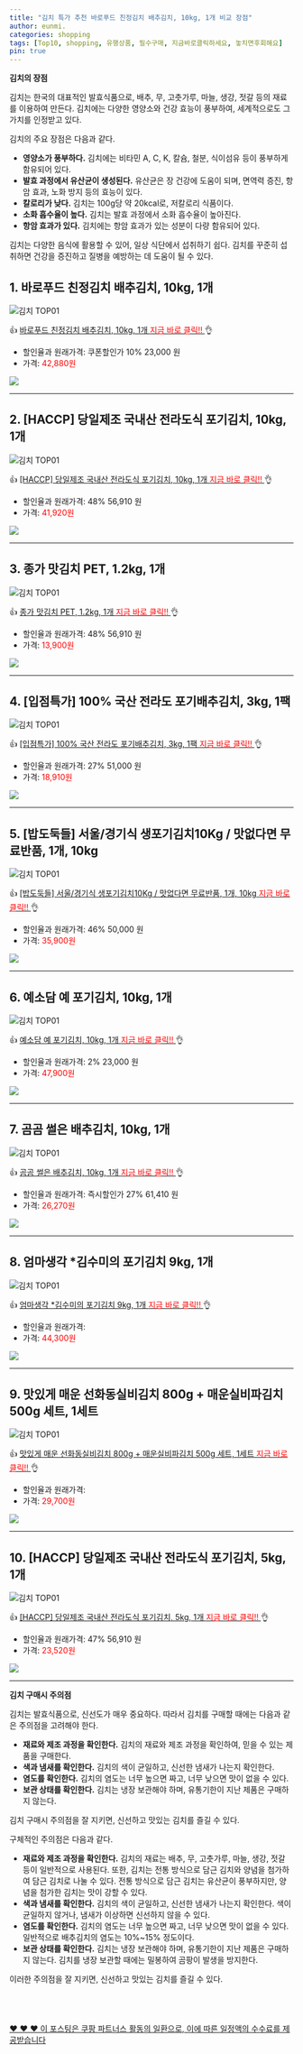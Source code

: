 ```yaml
---
title: "김치 특가 추천 바로푸드 친정김치 배추김치, 10kg, 1개 비교 장점"
author: eunmi.
categories: shopping
tags: [Top10, shopping, 유행상품, 필수구매, 지금바로클릭하세요, 놓치면후회해요]
pin: true
---
```

**김치의 장점**

김치는 한국의 대표적인 발효식품으로, 배추, 무, 고춧가루, 마늘, 생강, 젓갈 등의 재료를 이용하여 만든다. 김치에는 다양한 영양소와 건강 효능이 풍부하여, 세계적으로도 그 가치를 인정받고 있다.

김치의 주요 장점은 다음과 같다.

* **영양소가 풍부하다.** 김치에는 비타민 A, C, K, 칼슘, 철분, 식이섬유 등이 풍부하게 함유되어 있다.
* **발효 과정에서 유산균이 생성된다.** 유산균은 장 건강에 도움이 되며, 면역력 증진, 항암 효과, 노화 방지 등의 효능이 있다.
* **칼로리가 낮다.** 김치는 100g당 약 20kcal로, 저칼로리 식품이다.
* **소화 흡수율이 높다.** 김치는 발효 과정에서 소화 흡수율이 높아진다.
* **항암 효과가 있다.** 김치에는 항암 효과가 있는 성분이 다량 함유되어 있다.

김치는 다양한 음식에 활용할 수 있어, 일상 식단에서 섭취하기 쉽다. 김치를 꾸준히 섭취하면 건강을 증진하고 질병을 예방하는 데 도움이 될 수 있다.

   

## 1. 바로푸드 친정김치 배추김치, 10kg, 1개

![김치 TOP01](https://thumbnail9.coupangcdn.com/thumbnails/remote/230x230ex/image/vendor_inventory/a225/d0ad90fda602c7c07506c6d720a27044e903b0b82caefc3e2527c3475dea.jpg)


👍 [바로푸드 친정김치 배추김치, 10kg, 1개 <font color=red> 지금 바로 클릭!! </font> ](https://link.coupang.com/re/AFFSDP?lptag=AF3617701&subid=GithubCoopas&pageKey=123207467&traceid=V0-153&itemId=5915581592&vendorItemId=87413904497) 👌 


- 할인율과 원래가격: 쿠폰할인가 10%  23,000   원
- 가격: <span style='color:red'>42,880원</span>

[![](/discount_price.png)](https://link.coupang.com/re/AFFSDP?lptag=AF3617701&subid=GithubCoopas&pageKey=123207467&traceid=V0-153&itemId=5915581592&vendorItemId=87413904497)

---


   

## 2. [HACCP] 당일제조 국내산 전라도식 포기김치, 10kg, 1개

![김치 TOP01](https://thumbnail10.coupangcdn.com/thumbnails/remote/230x230ex/image/vendor_inventory/bebf/7a9b98caa799867141bd054c34beff5eab326a41dfbe62860536c0137bda.jpg)


👍 [[HACCP] 당일제조 국내산 전라도식 포기김치, 10kg, 1개 <font color=red> 지금 바로 클릭!! </font> ](https://link.coupang.com/re/AFFSDP?lptag=AF3617701&subid=GithubCoopas&pageKey=6504753364&traceid=V0-153&itemId=14338242997&vendorItemId=85656283632) 👌 


- 할인율과 원래가격: 48%  56,910   원
- 가격: <span style='color:red'>41,920원</span>

[![](/discount_price.png)](https://link.coupang.com/re/AFFSDP?lptag=AF3617701&subid=GithubCoopas&pageKey=6504753364&traceid=V0-153&itemId=14338242997&vendorItemId=85656283632)

---


   

## 3. 종가 맛김치 PET, 1.2kg, 1개

![김치 TOP01](https://thumbnail7.coupangcdn.com/thumbnails/remote/230x230ex/image/retail/images/2022/12/26/15/7/04d3e58e-7ac6-42a4-b54e-93f6e05aabe3.jpg)


👍 [종가 맛김치 PET, 1.2kg, 1개 <font color=red> 지금 바로 클릭!! </font> ](https://link.coupang.com/re/AFFSDP?lptag=AF3617701&subid=GithubCoopas&pageKey=7025563946&traceid=V0-153&itemId=17319879727&vendorItemId=84490613956) 👌 


- 할인율과 원래가격: 48%  56,910   원
- 가격: <span style='color:red'>13,900원</span>

[![](/discount_price.png)](https://link.coupang.com/re/AFFSDP?lptag=AF3617701&subid=GithubCoopas&pageKey=7025563946&traceid=V0-153&itemId=17319879727&vendorItemId=84490613956)

---


   

## 4. [입점특가] 100% 국산 전라도 포기배추김치, 3kg, 1팩

![김치 TOP01](https://thumbnail7.coupangcdn.com/thumbnails/remote/230x230ex/image/vendor_inventory/252e/4f495a9ab98de02c1f0570984a94dd91d20f1558dbbcb057c788b3b2c5d6.jpg)


👍 [[입점특가] 100% 국산 전라도 포기배추김치, 3kg, 1팩 <font color=red> 지금 바로 클릭!! </font> ](https://link.coupang.com/re/AFFSDP?lptag=AF3617701&subid=GithubCoopas&pageKey=7518362197&traceid=V0-153&itemId=19714056963&vendorItemId=74299025328) 👌 


- 할인율과 원래가격: 27%  51,000   원
- 가격: <span style='color:red'>18,910원</span>

[![](/discount_price.png)](https://link.coupang.com/re/AFFSDP?lptag=AF3617701&subid=GithubCoopas&pageKey=7518362197&traceid=V0-153&itemId=19714056963&vendorItemId=74299025328)

---


   

## 5. [밥도둑들] 서울/경기식 생포기김치10Kg / 맛없다면 무료반품, 1개, 10kg

![김치 TOP01](https://thumbnail7.coupangcdn.com/thumbnails/remote/230x230ex/image/vendor_inventory/3d8e/9d12af1042ab8706892a153c5526fdeda5fd16ea382f5c2fd4694627c1ce.jpg)


👍 [[밥도둑들] 서울/경기식 생포기김치10Kg / 맛없다면 무료반품, 1개, 10kg <font color=red> 지금 바로 클릭!! </font> ](https://link.coupang.com/re/AFFSDP?lptag=AF3617701&subid=GithubCoopas&pageKey=7430852166&traceid=V0-153&itemId=19299191762&vendorItemId=85742694523) 👌 


- 할인율과 원래가격: 46%  50,000   원
- 가격: <span style='color:red'>35,900원</span>

[![](/discount_price.png)](https://link.coupang.com/re/AFFSDP?lptag=AF3617701&subid=GithubCoopas&pageKey=7430852166&traceid=V0-153&itemId=19299191762&vendorItemId=85742694523)

---


   

## 6. 예소담 예 포기김치, 10kg, 1개

![김치 TOP01](https://thumbnail9.coupangcdn.com/thumbnails/remote/230x230ex/image/retail/images/2020/10/12/11/6/68f2fdad-b0f6-4a2e-b425-d997f4ddf43d.jpg)


👍 [예소담 예 포기김치, 10kg, 1개 <font color=red> 지금 바로 클릭!! </font> ](https://link.coupang.com/re/AFFSDP?lptag=AF3617701&subid=GithubCoopas&pageKey=2228200961&traceid=V0-153&itemId=3801115747&vendorItemId=71786091871) 👌 


- 할인율과 원래가격: 2%  23,000   원
- 가격: <span style='color:red'>47,900원</span>

[![](/discount_price.png)](https://link.coupang.com/re/AFFSDP?lptag=AF3617701&subid=GithubCoopas&pageKey=2228200961&traceid=V0-153&itemId=3801115747&vendorItemId=71786091871)

---


   

## 7. 곰곰 썰은 배추김치, 10kg, 1개

![김치 TOP01](https://thumbnail10.coupangcdn.com/thumbnails/remote/230x230ex/image/retail/images/12019442178144-5859193f-c48c-43e8-9b2f-033ebac1e25d.jpg)


👍 [곰곰 썰은 배추김치, 10kg, 1개 <font color=red> 지금 바로 클릭!! </font> ](https://link.coupang.com/re/AFFSDP?lptag=AF3617701&subid=GithubCoopas&pageKey=324290307&traceid=V0-153&itemId=1038303611&vendorItemId=5493733619) 👌 


- 할인율과 원래가격: 즉시할인가 27%  61,410   원
- 가격: <span style='color:red'>26,270원</span>

[![](/discount_price.png)](https://link.coupang.com/re/AFFSDP?lptag=AF3617701&subid=GithubCoopas&pageKey=324290307&traceid=V0-153&itemId=1038303611&vendorItemId=5493733619)

---


   

## 8. 엄마생각 *김수미의 포기김치 9kg, 1개

![김치 TOP01](https://thumbnail10.coupangcdn.com/thumbnails/remote/230x230ex/image/vendor_inventory/4f70/33ee435bfe9a1a69e6de68864ff1e4ece20217338ff35a503d977caf1d49.jpg)


👍 [엄마생각 *김수미의 포기김치 9kg, 1개 <font color=red> 지금 바로 클릭!! </font> ](https://link.coupang.com/re/AFFSDP?lptag=AF3617701&subid=GithubCoopas&pageKey=6660766474&traceid=V0-153&itemId=16369927163&vendorItemId=82999024916) 👌 


- 할인율과 원래가격: 
- 가격: <span style='color:red'>44,300원</span>

[![](/discount_price.png)](https://link.coupang.com/re/AFFSDP?lptag=AF3617701&subid=GithubCoopas&pageKey=6660766474&traceid=V0-153&itemId=16369927163&vendorItemId=82999024916)

---


   

## 9. 맛있게 매운 선화동실비김치 800g + 매운실비파김치 500g 세트, 1세트

![김치 TOP01](https://thumbnail10.coupangcdn.com/thumbnails/remote/230x230ex/image/vendor_inventory/418b/78f847e058bdd9d2012bec2e06ba97281a733db1720e9713ac31c67ce723.png)


👍 [맛있게 매운 선화동실비김치 800g + 매운실비파김치 500g 세트, 1세트 <font color=red> 지금 바로 클릭!! </font> ](https://link.coupang.com/re/AFFSDP?lptag=AF3617701&subid=GithubCoopas&pageKey=7434959919&traceid=V0-153&itemId=19319509856&vendorItemId=81917457452) 👌 


- 할인율과 원래가격: 
- 가격: <span style='color:red'>29,700원</span>

[![](/discount_price.png)](https://link.coupang.com/re/AFFSDP?lptag=AF3617701&subid=GithubCoopas&pageKey=7434959919&traceid=V0-153&itemId=19319509856&vendorItemId=81917457452)

---


   

## 10. [HACCP] 당일제조 국내산 전라도식 포기김치, 5kg, 1개

![김치 TOP01](https://thumbnail10.coupangcdn.com/thumbnails/remote/230x230ex/image/vendor_inventory/bebf/7a9b98caa799867141bd054c34beff5eab326a41dfbe62860536c0137bda.jpg)


👍 [[HACCP] 당일제조 국내산 전라도식 포기김치, 5kg, 1개 <font color=red> 지금 바로 클릭!! </font> ](https://link.coupang.com/re/AFFSDP?lptag=AF3617701&subid=GithubCoopas&pageKey=6504753364&traceid=V0-153&itemId=14338243006&vendorItemId=85656283618) 👌 


- 할인율과 원래가격: 47%  56,910   원
- 가격: <span style='color:red'>23,520원</span>

[![](/discount_price.png)](https://link.coupang.com/re/AFFSDP?lptag=AF3617701&subid=GithubCoopas&pageKey=6504753364&traceid=V0-153&itemId=14338243006&vendorItemId=85656283618)

---
**김치 구매시 주의점**

김치는 발효식품으로, 신선도가 매우 중요하다. 따라서 김치를 구매할 때에는 다음과 같은 주의점을 고려해야 한다.

* **재료와 제조 과정을 확인한다.** 김치의 재료와 제조 과정을 확인하여, 믿을 수 있는 제품을 구매한다.
* **색과 냄새를 확인한다.** 김치의 색이 균일하고, 신선한 냄새가 나는지 확인한다.
* **염도를 확인한다.** 김치의 염도는 너무 높으면 짜고, 너무 낮으면 맛이 없을 수 있다.
* **보관 상태를 확인한다.** 김치는 냉장 보관해야 하며, 유통기한이 지난 제품은 구매하지 않는다.

김치 구매시 주의점을 잘 지키면, 신선하고 맛있는 김치를 즐길 수 있다.

구체적인 주의점은 다음과 같다.

* **재료와 제조 과정을 확인한다.** 김치의 재료는 배추, 무, 고춧가루, 마늘, 생강, 젓갈 등이 일반적으로 사용된다. 또한, 김치는 전통 방식으로 담근 김치와 양념을 첨가하여 담근 김치로 나눌 수 있다. 전통 방식으로 담근 김치는 유산균이 풍부하지만, 양념을 첨가한 김치는 맛이 강할 수 있다.
* **색과 냄새를 확인한다.** 김치의 색이 균일하고, 신선한 냄새가 나는지 확인한다. 색이 균일하지 않거나, 냄새가 이상하면 신선하지 않을 수 있다.
* **염도를 확인한다.** 김치의 염도는 너무 높으면 짜고, 너무 낮으면 맛이 없을 수 있다. 일반적으로 배추김치의 염도는 10%~15% 정도이다.
* **보관 상태를 확인한다.** 김치는 냉장 보관해야 하며, 유통기한이 지난 제품은 구매하지 않는다. 김치를 냉장 보관할 때에는 밀봉하여 곰팡이 발생을 방지한다.

이러한 주의점을 잘 지키면, 신선하고 맛있는 김치를 즐길 수 있다.<br><br><br><br><br> [ ❤ ❤ ❤ 이 포스팅은 쿠팡 파트너스 활동의 일환으로, 이에 따른 일정액의 수수료를 제공받습니다](https://link.coupang.com/a/bcEFyh)